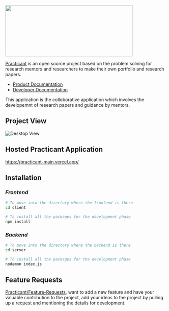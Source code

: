 <img src="https://user-images.githubusercontent.com/74270500/192853627-22ae3dd0-c2db-422b-81f8-d89a8059f8b1.png" width="400" height="160">

[Practicant](https://practicant-main.vercel.app/) is an open source project based on the problem solving for research mentors and researchers to make their own portfolio and research papers.

- [Product Documentation](https://github.com/debidattasuryaprakash/Practicant_main/blob/main/README.md)
- [Developer Documentation](https://github.com/debidattasuryaprakash/Practicant_main/blob/main/README.md)

This application is the colloborative application which involves the developemnt of research papers and guidance by mentors.

## Project View

![Desktop View](https://user-images.githubusercontent.com/74270500/192818811-da6da231-ceb8-435a-9485-159d3787f8ff.png)

## Hosted Practicant Application

https://practicant-main.vercel.app/

## Installation

### _Frontend_

```bash
# To move into the directory where the frontend is there
cd client

# To install all the packages for the development phase
npm install
```

### _Backend_

```bash
# To move into the directory where the backend is there
cd server

# To install all the packages for the development phase
nodemon index.js
```

## Feature Requests

[Practicant/Feature-Requests](https://github.com/debidattasuryaprakash/Practicant_main/tree/main/.github/ISSUE_TEMPLATE), want to add a new feature and have your valuable contribution to the project, add your ideas to the project by pulling up a request and mentioning the details for development.
